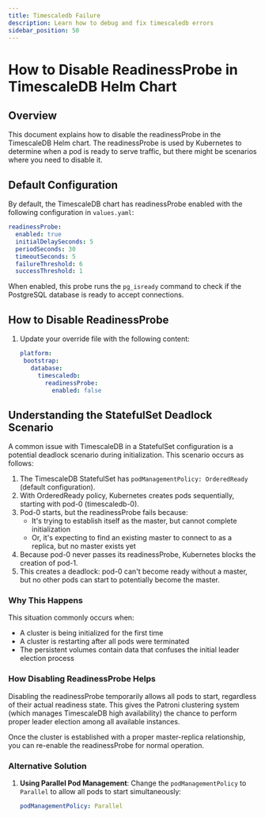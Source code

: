```yaml
---
title: Timescaledb Failure
description: Learn how to debug and fix timescaledb errors
sidebar_position: 50
---
```


# How to Disable ReadinessProbe in TimescaleDB Helm Chart

## Overview

This document explains how to disable the readinessProbe in the TimescaleDB Helm chart. The readinessProbe is used by Kubernetes to determine when a pod is ready to serve traffic, but there might be scenarios where you need to disable it.

## Default Configuration

By default, the TimescaleDB chart has readinessProbe enabled with the following configuration in `values.yaml`:

```yaml
readinessProbe:
  enabled: true
  initialDelaySeconds: 5
  periodSeconds: 30
  timeoutSeconds: 5
  failureThreshold: 6
  successThreshold: 1
```

When enabled, this probe runs the `pg_isready` command to check if the PostgreSQL database is ready to accept connections.

## How to Disable ReadinessProbe

1. Update your override file with the following content:

   ```yaml
   platform:
    bootstrap:
      database:
        timescaledb:
          readinessProbe:
            enabled: false
   ```

## Understanding the StatefulSet Deadlock Scenario

A common issue with TimescaleDB in a StatefulSet configuration is a potential deadlock scenario during initialization. This scenario occurs as follows:

1. The TimescaleDB StatefulSet has `podManagementPolicy: OrderedReady` (default configuration).
2. With OrderedReady policy, Kubernetes creates pods sequentially, starting with pod-0 (timescaledb-0).
3. Pod-0 starts, but the readinessProbe fails because:
   - It's trying to establish itself as the master, but cannot complete initialization
   - Or, it's expecting to find an existing master to connect to as a replica, but no master exists yet
4. Because pod-0 never passes its readinessProbe, Kubernetes blocks the creation of pod-1.
5. This creates a deadlock: pod-0 can't become ready without a master, but no other pods can start to potentially become the master.

### Why This Happens

This situation commonly occurs when:
- A cluster is being initialized for the first time
- A cluster is restarting after all pods were terminated
- The persistent volumes contain data that confuses the initial leader election process

### How Disabling ReadinessProbe Helps

Disabling the readinessProbe temporarily allows all pods to start, regardless of their actual readiness state. This gives the Patroni clustering system (which manages TimescaleDB high availability) the chance to perform proper leader election among all available instances.

Once the cluster is established with a proper master-replica relationship, you can re-enable the readinessProbe for normal operation.

### Alternative Solution

1. **Using Parallel Pod Management**: Change the `podManagementPolicy` to `Parallel` to allow all pods to start simultaneously:

   ```yaml
   podManagementPolicy: Parallel
   ```
